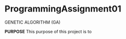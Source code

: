 # ProgrammingAssignment01

GENETIC ALGORITHM (GA)

**PURPOSE**
This purpose of this project is to 


